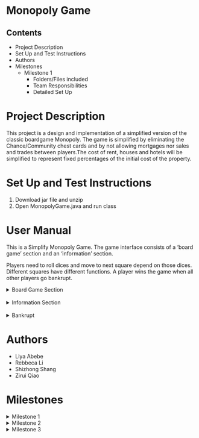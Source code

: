 # Monopoly Game

## Contents

- Project Description
- Set Up and Test Instructions
- Authors
- Milestones
    - Milestone 1
        - Folders/Files included
        - Team Responsibilities
        - Detailed Set Up
        
# Project Description

This project is a design and implementation of a simplified version of the classic boardgame Monopoly.
The game is simplified by eliminating the Chance/Community chest cards and by not allowing mortgages nor sales 
and trades between players.The cost of rent, houses and hotels will be simplified to represent fixed percentages of 
the initial cost of the property.

# Set Up and Test Instructions

1. Download jar file and unzip
2. Open MonopolyGame.java and run class

# User Manual
    
This is a Simplify Monopoly Game.
The game interface consists of a ‘board game’ section and an ‘information’ section.

Players need to roll dices and move to next square depend on those dices. Different squares have different functions.
A player wins the game when all other players go bankrupt.


<details><summary>Board Game Section</summary>
    <details><summary>Squares</summary>
        <details><summary>Property Square</summary>
    
- There are ‘street name’, ‘price’, ‘color tag’ and ‘buildings area’ in each Property Square.
- When players get to this kind of squares:
    - They can buy the square, if it does not have an owner.
    - They need to pay for the rent, if this square is owned by another player.
        - The rent price for that square depend on the number of buildings on it.
    - They can ‘sell’ or ‘build houses’ after they own that land.
</details> 
         <details><summary>Go Square</summary>
             
- The starting square when the game starts.
- When players pass or reach it again, they will get $50.
</details> 
         <details><summary>Income Tax Square</summary>
             
- Players need to pay the tax ($ 100) when they get to this square.
</details>
         <details><summary>Rail Road Square</summary>
             
- When players get to this kind of squares:
    - They can buy the square, if it does not have an owner.
    - They need to pay for the rent, if this square is owned by another player.
    - House cannot be built here!
</details> 
         <details><summary>Jail Square</summary>
             
- When player gets to the jail, he/she can only move out of the jail in two ways:
    1. Player rolls an even number.
    2. Player already stayed in the jail for 3 rounds.             
</details> 
         <details><summary>Utility Square</summary>
             
- When players get to this kind of squares:
    - They can buy the square, if it does not have an owner.
    - They need to pay for the rent, if this square is owned by another player.
    - House cannot be built here!               
</details>  
         <details><summary>Free Parking Square</summary>
             
- Players do not need to do anything with this square.             
</details> 
         <details><summary>Go To Jail Square</summary>
             
- Players will be directly sent to ‘Jail Square’ when they get to ‘Go To Jail Square’.             
</details>
</details> 
    <details><summary>Houses and Hotels</summary>   

- House: indicates by green square.
- Hotel: indicates by red square.
- Buildings can only be built on Property Square! 
- In this Monopoly Game: 
    - At most four houses and one hotel can be built on a Property Square.       
    - If player chooses to build a hotel before owning four houses on that Property Square, the number of houses of the square will increase to 4.    
        - (e.g., Player A already had a house on ‘Baltic Avenue’ and he wants to build a hotel there. He will have 4 houses and a hotel on ‘Baltic Avenue’ after he pressing the button for ‘build a hotel’.) 
    - Player can build houses or hotels, when he/she owns all Property Squares of the same color.       
        - (e.g., when player A owns ‘Baltic Avenue’ and ‘Mediterranean Avenue’, he/she can start to build houses or hotel on Property Square)         
</details>       
</details> 
    <br>
<details><summary>Information Section</summary>    
- Information Section is made up by five sections. (‘Players’ information’, ‘Current Player’s Information’. ‘Current Location’, ‘Square Information’ and ‘Buttons’)
    <details><summary>Players' Information</summary>
            
- List of players who are not in current.
    - Showing their ‘name’ and ‘cash’.
</details> 
    <details><summary>Current Players' Information</summary>
        
-  Showing current player’s information.
    - ‘Name’, ‘cash’ and ‘player owned property’.
</details>
    <details><summary>Current Location</summary>
        
- Showing the location of current player.
</details>
    <details><summary>Square Information</summary>
        
- Showing current square’s information.
    - ‘Buy Price’, ‘Rent Price’, ‘House Price’ and ‘Hotel Price’.
</details>
    <details><summary>Buttons</summary>
 - Buttons Section including six buttons: ‘Buy’, ‘Sell’, ‘Roll Dice’, ‘Next Turn’, ‘Build On Property’ and ‘Sell Houses/Hotels’.       
        <details><summary>Buy Button</summary> 
            
- Click to buy the current square.
</details>
       <details><summary>Sell Button</summary>
           
- Click to sell the last bought square.
</details>
       <details><summary>Roll Dice Button</summary>
           
- Click to roll dices.
  </details>
       <details><summary>Next Turn Button</summary>
           
- Click to pass the turn to next player.
 </details>
       <details><summary>Build On Property Button</summary>
           
- Click to open a new window to choose the square you want to build houses/hotel.
    - After you clicking the square 
        - There is a new window for you to choose the building type (Houses/Hotel).
            - Now, click ‘House’ (Hotel) if you want to build a house (hotel).
</details>
       <details><summary>Sell Houses/Hotels Button</summary>
           
- Click to open a new window show the square(s) you have houses/hotel on. Then choose you want to sell houses/hotel there.
        - After you clicking the square 
            - There is a new window for you to choose the building type (Houses/Hotel) you can sell.
                - Now, click ‘House’ (Hotel) if you want to sell a house (hotel).       
</details>
</details>
</details>  
</details>
<br>
<details><summary>Bankrupt</summary> 
    
- When a player has 0 or negative cash, the system will sell his/her properties.
    - If that player still has negative cash after selling all his/her properties, he/she goes bankrupt.
- Bankrupt player will be moved out of the board             
</details>


# Authors

- Liya Abebe
- Rebbeca Li
- Shizhong Shang
- Zirui Qiao

# Milestones

<details><summary>Milestone 1</summary>


# Milestone 1

## Folders/Files added

* src
    - Model
        + Dice.java
        + MonopolyBoard.java
        + MonopolyGame.java
        + Player.java
        + PropertySquare.java
        + Square.java
    - UML and Sequence Diagrams
        + ask if the player want to buy square.png
        + check if the player is bankrupt.png
        + let the player move to the next square.png
        + the game needs to add in a new player.png
        + M1-Console output.pdf
        + Milestone1UML.png

    


## Team Responsibilities

Liya Abebe

- Implemented Dice class
- Implemented MonopolyBoard class
- Refactored print statements
- README file documentation
 
Rebbeca Li
    
- Implemented Square class
- Implemented PropertySquare class
- Updated UML

Shizhong Shang
  
- Implemented Player class
- Sequence diagrams

Zirui Qiao

- Implementing MonopolyGame class
- Implementing ifWantToBuy method and selectWhichToSell method in class Player
- Fixed buyProperty method in class Player
- Fixed landOn method in class PropertySquare
- Fixed toString method in class Square


## Detailed Set Up

We created classes to represent the main entities of the game. The classes are
`Dice.java`, `MonopolyBoard.java`, `MonopolyGame.java`, `Player.java`, `PropertySquare.java` and `Square.java`. 
We designed `Square.java` to be an abstract class since there are several variety of square types
in the game. Then each square type will implement the `Square.java` class, just like how `PropertySquare.java`
has done in this milestone. `MonopolyBoard.java` creates all the squares in the game using the square classes.
Finally, the `MonopolyGame.java` brings everything together by creating the board and players and running the game.

</details>

<details><summary>Milestone 2</summary>
    
# Milestone 2

## Folders/Files added

* src
    - Model
        + main.java
        + FreeParkingSquare.java
        + GoSquare.java
        + GoTOJailSquare.java
        + IncomeTaxSquare.java
        + JailSquare.java
        + RailRoadSquare.java
        + UtilitySquare.java
    - view
        + DiceGUI.java
        + FreeParkingSquare.java
        + GoSquareGUI.java
        + GoToJailGUI.java
        + IncomeTaxSquareGUI.java
        + InfoDisplayGUI.java
        + JailSquareGUI.java
        + MonopolyGameGUI.java
        + playerGUI.java
        + PropertySquareGUI.java
        + RailRoadSquareGUI.java
        + SquareGridGUI.java
        + SquareGUI.java
        + UtilitySquareGUI.java
    - test
        + DiceTest.java
        + FreeParkingSquareTest.java
        + GoSquareTest.java
        + GoToJailSquareTest.java
        + incomeTaxSquareTest.java
        + JailSquareTest.java
        + MonopolyBoardTest.java
        + MonopolyGameTest.java
        + PlayerTest.java
        + PropertySquareTest.java
        + RailRoadSquareTest.java
        + UtilitySquareTest.java
    - Controller
        + MonopolyGameController.java
    - UML and Sequence Diagrams
        - Milestone2

   

## Team Responsibilities

Liya Abebe

- Implemented FreeParkingGUI class
- Implemented GoToJailGUI class
- Implemented GoSquareGUI class
- Implemented IncomeTaxSquareGUI class
- Implemented JailSquareGUI class
- Implemented PropertySquareGUI class
- Implemented RailRoadSquareGUI class
- Implemented UtilitySquareGUI class
- Implemented PlayerGUI class
- Implemented InfoDisplayGUI class
- Implemented MonopolyGameGUI class
- Implemented SquareGridGUI class
- Implemented DiceTest class
- Implemented MonopolyBoardTest class
- Implemented MonopolyGameController class
- Refactored MonopolyGame class
- Refactored main class
 
Rebbeca Li
    
- Refactored InfoDisplayGUI class
- Refactored DiceGUI class
- Draw the UML of the whole project

Shizhong Shang
  
- Refactored Player class
- Implemented PlayerTest class
- Implemented FreeParking class
- Implemented GoToJail class
- Implemented GoSquare class
- Implemented IncomeTaxSquare class
- Implemented JailSquare class
- Implemented RailRoadSquare class
- Implemented UtilitySquare class
- Sequence diagrams

Zirui Qiao

- Refactored MonopolyGame class
- Refactored JailSquare class
- Refactored all tests excepted for diceTest
- Implemented MonopolyGameTest class
- Implemented main class
- Implemented SquareGUI class
- Implemented buyProperty() and sellProperty() methods in MonopolyGame class
- Add sellProperty() method to Player class
- Refactored the landOn() method in PropertySquare class
- Refactored the landOn() method in GoToJailSquare class
- Refactored the makeSquares() method in MonopolyBoard class
- Provide a new method(no use after discussion) to SquareGridGUI class
- README file documentation
    



## Detailed Set Up
    
We separate the whole game to 5 packages. The packages are 'Model', 'view', 'tests', 'Controller' and 'images'.
In order to move game to GUI version, the game is designed to have a MVC pattern. Package 'Model' is the model
part in MVC pattern; package 'view' is the view part in MVC pattern; package 'Controller' is the controller
part in MVC pattern, package 'test' contains tests for all classes in 'Model' and package 'images' contains 
images will be used in 'view'.
    
Model:
    New classes which represents special types of squares are added. The classes are 'FreeParkingSqaure.java', 
    'GoSquare.java', 'GoToJailSquare.java', 'IncomeTaxSquare.java', 'JailSquare.java', 'RailRoadSquare.java' 
    and 'UtilitySquare.java'. 'RailRoadSquare.java' and 'UtilitySquare.java' are children of 'PropertySquare.java' 
    because all of them can be buy and sell. All of the rest new classes implement 'Square.java' class.
    A 'main' class is also added which helps to arrange MVC pattern. New rules are included in the game 
    compared to milstone1, rules about jail and selling properties when getting bankrupt are implemented 
    in game. In order to write the test easier and match with the MVC pattern, multiple methods in 'MonopolyGame' 
    are splited into new methods. All other classes remain their original functions.
    
view:
    New classes are created to do visual part of the game. The classes which represent the squares' view are 
    'FreeParkingSquareGUI.java', 'GoSquareGUI.java', 'GoToJailGUI.java', 'IncomeTaxSquareGUI.java', 
    'JailSquareGUI.java', 'PropertySquareGUI.java', 'RailRoadSquareGUI.java', 'UtilitySquareGUI.java' and 
    'SquareGUI.java'. We designed `SquareGUI.java` to be an abstract class just like in milestone1. Then, each
    class is responsible for a type of square in package 'Model'. 'DIceGUI.java' and 'PlayerGUI.java' are 
    also created in responsible for the visualization of 'Dice.java' and 'Player.java'. 'InfoDisplayGUI.java'
    is created to display the information of the player who is currently playing the round. 'SquareGridGUI.java'
    is created to draw the map of the game. Finally, 'MonopolyGameGUI.java' is created to bring all view part 
    together.
 
controller:
    New class 'MonopolyGameController.java' is created in responsible for actionListeners of buttons created in
    package 'view'.
    
test:
    For each class in package 'Model', a test class is created to test all testable methods in the class. 
    For example, 'DiceTest.java' to test all methods in 'Dice.java'.


## Known Issues/bugs

When a player that's not in jail rolls a double, the game automatically
rolls the dice again instead to waiting for an input from the 'Roll Dice' button.
It sends the player to jail if dice rolls a double 3 times. In the view, only the last dice roll is shown.
Ideally we would want to wait for user input to roll dice again when doubles are rolled and display
all the dice pairs, not just the last rolled pair.
</details>

<details><summary>Milestone 3</summary>
    
# Milestone 3

## Folders/Files added

* src
    - Model
        + AIPlayer.java
    - view
        + SimpleSquareGUI.java
    - test
        + AIPlayertest.java
    - UML and Sequence Diagrams
        - Milestone3

   

## Team Responsibilities

Liya Abebe

- implemented property selling
- implemented bankrupt logic when player has properties to sell
- refactored game gui files
- implemented more feedbacks to be shown during the game in the board info area
 
Rebbeca Li
    
- implemented hotel and house gui
- created user manual

Shizhong Shang
  
- Implemented AIPlayer class
- improved the UML diagram 
- Improve the sequence diagram PressButtonBuy_Action
- Improve the sequence diagram PressButtonSell_Action
- Improve the sequence diagram PressButtonRollDice_Action
- Improve the sequence diagram PressButtonSell_HouseOrHotel_Action
- Improve the sequence diagram PressButtonBuild_On_Property_Action
- Improve the sequence diagram PressButtonNextTurn_Action
- improved the Jail class
- Add AIPlayer in the MonopolyGame class

Zirui Qiao

- Implemented SimpleSquareGUI class
- Improved GUI code in all GUI square by merging repeated codes into SimpleSquareGUI class
- Improved the map of the game by using new method to generate map GUI
- refresh the GUI information more frequently by adding details in MonopolyGameGUI class
- Improved the code in MonopolyGameGUI class by packing redundant codes into methods
- Fixed the bug that when player trying to buy properties when lacking of money, wrong message
were shown.
- Included bankrupt feedback
- Write nearly all javadocs in package view
- Created getDecision() and HotelOrHouse() in MonopolyGameGUI class
- Packing redundant codes into setButtons(), setPriceInfo() and sellBuildBuilding() in
MonopolyGameGUI class
- Created inner classes houses and hotels in PropertySquare class
- Implemented buildHouse(), hasHouses(), getHousePrice(), sellHouse(), buildHotel(), getHotelPrice(), hasHotel(), 
sellHotel() in PropertySqaure class
- Implemented calculateRentFee() in PropertySquare class to get higher rent fee when the owner of this square 
owns all other squares with the same color(or more than 1 railroad and utility), the price also increase when 
there are houses or hotel built on this square.
- Refactoed AIPlayer so that it can run properly
- Implemented AIPlayertest class
- Updated all tests

In Player class:
- Implemented hasWholeSet() which return all properties in 1 or more whole sets owned by the player
- Implemented hasBuilding() which return all properties with houses or hotel
- Implemented countNumber() which gives the number the squares (owned by the player) with a given color
- Implemented getAvailableProperties() which remove all properties that the player does not has enough money to 
build at least a house on it from the given property list
- Implemented buildH() which builds a house or a hotel on the selected square according to parameter passed
- Implemented sellH() which sells a house or a hotel from the selected square according to parameter passed

In MonopolyGame class:
- Implemented checkAvailableBuild() and checkAvailableSell() which build or sell buildings on the selected square
- Implemented AIProcess() which runs the process of AI when it is its turn



## Detailed Set Up
    
In this Milestone, we focused on 3 parts: fixing existing bugs and features; implementing build/sell houses/hotel
and its GUI; implementing AI players. The existing bugs and features include: incorrect feedbacks; feature lost; 
Misunderstanding of the rules; few bugs and UML&sequence diagrams. Implementing build/sell houses/hotel and its GUI
include: implementing the logic of building/selling a house/hotel; getting decision from human players and showing 
houses/hotel changes on the GUI map. Implementing AI players include: implementing AI logic, fitting AI to the game
(how AI use original methods and how to fit the original loops) and showing AI on information tab and the GUI map.
Some of codes are be complicated because we want to fit MVC pattern as good as possible.


## Known Issues/bugs

If player rolls a double and lands on go to jail, the double lets them get out of jail.

</details>
